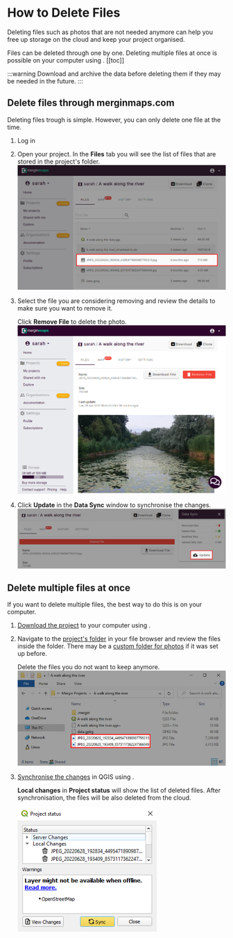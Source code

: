 # How to Delete Files

Deleting files such as photos that are not needed anymore can help you free up storage on the <MainPlatformNameLink /> cloud and keep your project organised.

Files can be deleted through <AppDomainNameLink /> one by one. Deleting multiple files at once is possible on your computer using <QGISPluginName />.
[[toc]]

:::warning
Download and archive the data before deleting them if they may be needed in the future.
:::

## Delete files through merginmaps.com
Deleting files trough <MainDomainName /> is simple. However, you can only delete one file at the time.

1. Log in <AppDomainNameLink />
2. Open your project. In the **Files** tab you will see the list of files that are stored in the project's folder.
   ![Mergin Maps project files photos](./project-files.jpg "Mergin Maps project files and photos")
3. Select the file you are considering removing and review the details to make sure you want to remove it.

   Click **Remove File** to delete the photo.
   ![Mergin Maps web Remove file button](./remove-file.jpg "Mergin Maps web Remove file button")
4. Click **Update** in the **Data Sync** window to synchronise the changes.
   ![Mergin Maps web synchronise update project](./remove-file-sync.jpg "Mergin Maps web update project")

## Delete multiple files at once
If you want to delete multiple files, the best way to do this is on your computer.

1. [Download the project](../plugin-sync-project/#downloading-a-project-in-qgis) to your computer using <QGISPluginName />.
2. Navigate to the [project's folder](../project/#mergin-maps-project-folder) in your file browser and review the files inside the folder. There may be a [custom folder for photos](../../layer/settingup_forms_photo/#how-to-set-up-a-custom-folder-for-storing-photos) if it was set up before.

   Delete the files you do not want to keep anymore. 
   ![Mergin Maps project files in PC folder](./folder-files.jpg "Mergin Maps project files folder")
3. [Synchronise the changes](../plugin-sync-project/#synchronisation-in-qgis) in QGIS using <QGISPluginName />. 

   **Local changes** in **Project status** will show the list of deleted files. After synchronisation, the files will be also deleted from the cloud.

   ![QGIS Mergin Maps project status synchronisation](./project-status.jpg "QGIS Mergin Maps project status")
   

